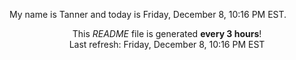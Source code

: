 My name is Tanner and today is Friday, December 8, 10:16 PM EST.

<p align="center">This <i>README</i> file is generated <b>every 3 hours</b>!</br>Last refresh: Friday, December 8, 10:16 PM EST<br /></p>
